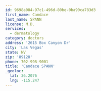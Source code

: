 ```yaml
---
id: 9698a084-97c1-496d-80be-0ba90ca783d3
first_name: Candace
last_name: SPANN
license: M.D.
services:
  - dermatology
category: doctors
address: '2615 Box Canyon Dr'
city: 'Las Vegas'
state: NV
zip: '89128'
phone: 702-998-9001
title: 'Candace SPANN'
_geoloc:
  lat: 36.2076
  lng: -115.247
---
```

